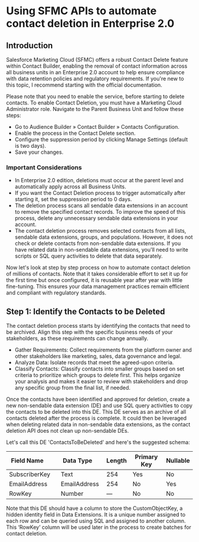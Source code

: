 # Using SFMC APIs to automate contact deletion in Enterprise 2.0

## Introduction
Salesforce Marketing Cloud (SFMC) offers a robust Contact Delete feature within Contact Builder, enabling the removal of contact information across all business units in an Enterprise 2.0 account to help ensure compliance with data retention policies and regulatory requirements. If you're new to this topic, I recommend starting with the official documentation.

Please note that you need to enable the service, before starting to delete contacts. To enable Contact Deletion, you must have a Marketing Cloud Administrator role. Navigate to the Parent Business Unit and follow these steps:

  - Go to Audience Builder » Contact Builder » Contacts Configuration.
  - Enable the process in the Contact Delete section. 
  - Configure the suppression period by clicking Manage Settings (default is two days).
  - Save your changes.
  
### Important Considerations

  - In Enterprise 2.0 edition, deletions must occur at the parent level and automatically apply across all Business Units.
  - If you want the Contact Deletion process to trigger automatically after starting it, set the suppression period to 0 days.
  - The deletion process scans all sendable data extensions in an account to remove the specified contact records. To improve the speed of this process, delete any     unnecessary sendable data extensions in your account.
  - The contact deletion process removes selected contacts from all lists, sendable data extensions, groups, and populations. However, it does not check or delete      contacts from non-sendable data extensions. If you have related data in non-sendable data extensions, you'll need to write scripts or SQL query activities to       delete that data separately.

Now let's look at step by step process on how to automate contact deletion of millions of contacts. Note that it takes considerable effort to set it up for the first time but once configured, it is reusable year after year with little fine-tuning. This ensures your data management practices remain efficient and compliant with regulatory standards.

## Step 1: Identify the Contacts to be Deleted
The contact deletion process starts by identifying the contacts that need to be archived. Align this step with the specific business needs of your stakeholders, as these requirements can change annually. 
  - Gather Requirements: Collect requirements from the platform owner and other stakeholders like marketing, sales, data governance and legal.
  - Analyze Data: Isolate records that meet the agreed-upon criteria.
  - Classify Contacts: Classify contacts into smaller groups based on set criteria to prioritize which groups to delete first. This helps organize your analysis        and makes it easier to review with stakeholders and drop any specific group from the final list, if needed.

Once the contacts have been identified and approved for deletion, create a new non-sendable data extension (DE) and use SQL query activities to copy the contacts to be deleted into this DE. This DE serves as an archive of all contacts deleted after the process is complete. It could then be leveraged when deleting related data in non-sendable data extensions, as the contact deletion API does not clean up non-sendable DEs.

Let's call this DE 'ContactsToBeDeleted' and here's the suggested schema:

| Field Name       | Data Type     | Length | Primary Key | Nullable |
|------------------|---------------|--------|-------------|----------|
| SubscriberKey    | Text          | 254    | Yes         | No       |
| EmailAddress     | EmailAddress  | 254    | No          | Yes      |
| RowKey           | Number        | —      | No          | No       |

Note that this DE should have a column to store the CustomObjectKey, a hidden identity field in Data Extensions. It is a unique number assigned to each row and can be queried using SQL and assigned to another column. This ‘RowKey’ column will be used later in the process to create batches for contact deletion.

